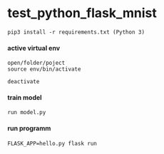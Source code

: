 # test_python_flask_mnist

	pip3 install -r requirements.txt (Python 3)
	

#### active virtual env
	open/folder/poject 
	source env/bin/activate
	
	deactivate
	
#### train model 
	run model.py
	
#### run programm
	FLASK_APP=hello.py flask run
